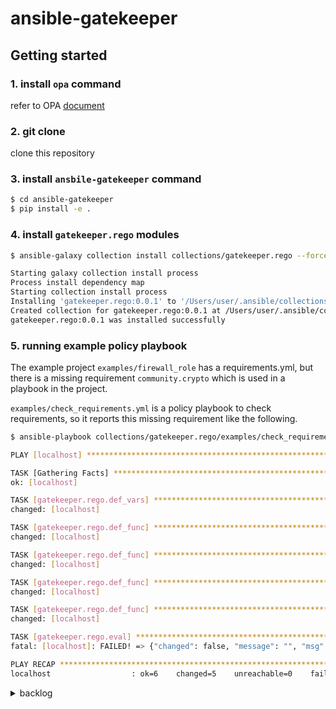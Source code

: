 # ansible-gatekeeper

## Getting started

### 1. install `opa` command

refer to OPA [document](https://github.com/open-policy-agent/opa#want-to-download-opa)

### 2. git clone

clone this repository

### 3. install `ansbile-gatekeeper` command

```bash
$ cd ansible-gatekeeper
$ pip install -e .
```

### 4. install `gatekeeper.rego` modules

```bash
$ ansible-galaxy collection install collections/gatekeeper.rego --force

Starting galaxy collection install process
Process install dependency map
Starting collection install process
Installing 'gatekeeper.rego:0.0.1' to '/Users/user/.ansible/collections/ansible_collections/gatekeeper/rego'
Created collection for gatekeeper.rego:0.0.1 at /Users/user/.ansible/collections/ansible_collections/gatekeeper/rego
gatekeeper.rego:0.0.1 was installed successfully
```

### 5. running example policy playbook

The example project `examples/firewall_role` has a requirements.yml, but there is a missing requirement `community.crypto` which is used in a playbook in the project.

`examples/check_requirements.yml` is a policy playbook to check requirements, so it reports this missing requirement like the following.

```bash
$ ansible-playbook collections/gatekeeper.rego/examples/check_requirements.yml

PLAY [localhost] ************************************************************************************************************************

TASK [Gathering Facts] ******************************************************************************************************************
ok: [localhost]

TASK [gatekeeper.rego.def_vars] *********************************************************************************************************
changed: [localhost]

TASK [gatekeeper.rego.def_func] *********************************************************************************************************
changed: [localhost]

TASK [gatekeeper.rego.def_func] *********************************************************************************************************
changed: [localhost]

TASK [gatekeeper.rego.def_func] *********************************************************************************************************
changed: [localhost]

TASK [gatekeeper.rego.def_func] *********************************************************************************************************
changed: [localhost]

TASK [gatekeeper.rego.eval] *************************************************************************************************************
fatal: [localhost]: FAILED! => {"changed": false, "message": "", "msg": "Policy violation detected", "rego_block": "", "result": {"returncode": 1, "stderr": "{\n  \"has_missing_dependencies\": true,\n  \"missing_dependencies\": [\n    \"community.crypto\"\n  ],\n  \"requirements_yml\": [\n    \"community.general\"\n  ]\n}\n[FAILURE] Policy violation detected!\n", "stdout": ""}}

PLAY RECAP ******************************************************************************************************************************
localhost                  : ok=6    changed=5    unreachable=0    failed=1    skipped=0    rescued=0    ignored=0

```


<details>

<summary>backlog</summary>

<div>

### 4. run `ansible-gatekeeper` for **project directory**

ansible-gatekeeper can be used for checking Ansible project contents at develop time.

For example, the [example policy](examples/develop/policy_satisfy_requirements.rego) checks if all the dependencies are correctly specified in the requirements.yml.

```rego
package sample_ansible_policy

import future.keywords.if
import future.keywords.in
import future.keywords.every

requirements_yml = [req.name | req := input.project.requirements.collections[_]]
_builtin_and_deps := array.concat(["ansible.builtin"], requirements_yml)

detect_missing_dependencies(task) := collection {
    fqcn := task.module_fqcn
    collection := get_module_collection_name(fqcn)
    not collection in _builtin_and_deps
}

get_module_collection_name(fqcn) := coll {
    contains(fqcn, ".")
    parts := split(fqcn, ".")
    coll := concat(".", [parts[0], parts[1]])
}

missing_dependencies[x] {
    task := input.taskfiles[_].tasks[_]
    x := detect_missing_dependencies(task)
}

has_missing_dependencies = true if {
    count(missing_dependencies) > 0
} else = false
```

The example project is a role which uses `community.general` and `community.crypto` as non-builtin dependencies, but its requirements.yml only speciies `community.general`.

Then ansible-gatekeeper can detect the missing dependency like the following.

```bash
$ ansible-gatekeeper -t project -p examples/develop/firewall_role \
    -r examples/develop/policy_satisfy_requirements.rego
{
  "has_missing_dependencies": true,
  "missing_dependencies": [
    "community.crypto"
  ],
  "requirements_yml": [
    "community.general"
  ]
}
[FAILURE] Policy violation detected!
```


### 5. run `ansible-gatekeeper` for **ansible-runner jobdata**

ansible-gatekeeper can be used for checking runtime jobdata created by `ansibler-runner`, and this feature is useful to stop the playbook execution when policy violation is detected.

The [example policy](examples/runtime/policy_use_allowed_dbs_only.rego) is a policy to check if all database names used in tasks are allowed or not.

```rego
package sample_ansible_policy

import future.keywords.if
import future.keywords.in
import data.ansible_gatekeeper.resolve_var

_allowed_databases = ["allowed-db-1", "allowed-db-2"]
_target_module = "community.mongodb.mongodb_user"

find_not_allowed_db(task) := database {
    fqcn := task.module_fqcn
    fqcn == _target_module
    database := resolve_var(task.module_options.database, input.variables) # <== variable resolution
    not database in _allowed_databases
}

not_allowed_databases[x] {
    task := input.playbooks[_].tasks[_] # <== loaded from project content
    x := find_not_allowed_db(task)
}

using_forbidden_database = true if {
    count(not_allowed_databases) > 0
} else = false
```

The example directory has [env/extravars](./examples/runtime/target/env/extravars) which `ansible-runner` command loads as variables at runtime, so this example uses `not-allowed-db` database which is not allowed.

Then ansible-gatekeeper can detect it and stop playbook execution like the following.

```bash
$ ansible-runner transmit examples/runtime/db_user -p playbook.yml | \
    ansible-gatekeeper -t jobdata -r examples/runtime/policy_use_allowed_dbs_only.rego | \
    ansible-runner worker | \
    ansible-runner process /tmp/
{
  "not_allowed_databases": [
    "my-db"
  ],
  "using_forbidden_database": true
}
[FAILURE] Policy violation detected!
```

If the variable is using a valid database name (`allowed-db-1` for instance), then you can execute the playbook as usual like this.

```bash
$ cat examples/runtime/target/env/extravars
---
database_name: allowed-db-1
database_user: john
```

```bash
$ ansible-runner transmit examples/runtime/db_user -p playbook.yml | \
    ansible-gatekeeper -t jobdata -r examples/runtime/policy_use_allowed_dbs_only.rego | \
    ansible-runner worker | \
    ansible-runner process /tmp/
{
  "not_allowed_databases": [],
  "using_forbidden_database": false
}
[SUCCESS] All policy checks passed!


PLAY [localhost] ***************************************************************

TASK [Gathering Facts] *********************************************************

ok: [localhost]

TASK [Include variables] *******************************************************

ok: [localhost]

TASK [Create mongodb user] *****************************************************

changed: [localhost]

PLAY RECAP *********************************************************************
localhost                  : ok=3    changed=1    unreachable=0    failed=0    skipped=0    rescued=0    ignored=0
```

</div>

</details>